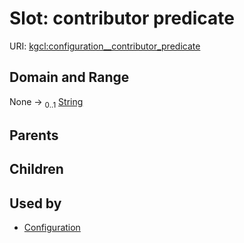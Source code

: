 
# Slot: contributor predicate




URI: [kgcl:configuration__contributor_predicate](http://w3id.org/kgcl_schema/configuration__contributor_predicate)


## Domain and Range

None &#8594;  <sub>0..1</sub> [String](types/String.md)

## Parents


## Children


## Used by

 * [Configuration](Configuration.md)
